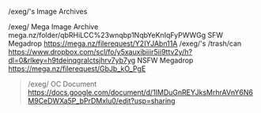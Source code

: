 /exeg/'s Image Archives

/exeg/ Mega Image Archive
mega.nz/folder/qbRHiLCC%23wnqbp1NqbYeKnIqFyPWWGg
SFW Megadrop
https://mega.nz/filerequest/Y2IYJAbn11A
/exeg/'s /trash/can
https://www.dropbox.com/scl/fo/y5xauxibiiir5ii9ttv2y/h?dl=0&rlkey=h9tdeinqgralctsjhrv7yb7yg
NSFW Megadrop
https://mega.nz/filerequest/GbJb_kO_PgE

>/exeg/ OC Document
https://docs.google.com/document/d/1IMDuGnREYJksMrhrAVnY6N6M9CeDWXa5P_bPrDMxlu0/edit?usp=sharing